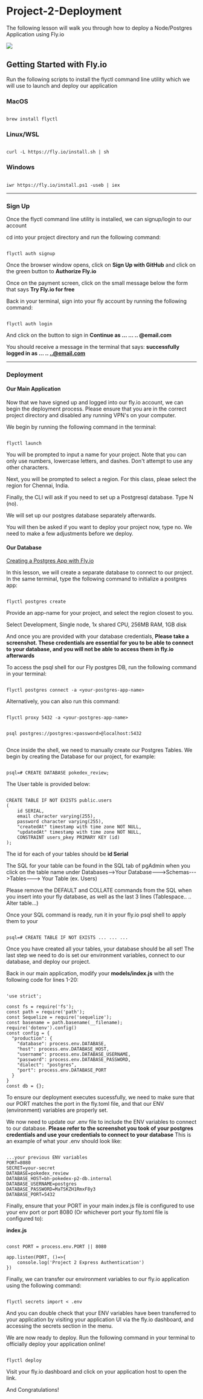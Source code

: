 # Project-2-Deployment

The following lesson will walk you through how to deploy a Node/Postgres Application using Fly.io

<img src="https://simplecore.intel.com/intel-capital/wp-content/uploads/sites/99/Fly.io-logo_1536x600.jpg"/>

## Getting Started with Fly.io

Run the following scripts to install the flyctl command line utility which we will use to launch and deploy our application

### MacOS

``` 

brew install flyctl 

```

### Linux/WSL 

``` 

curl -L https://fly.io/install.sh | sh 

```

### Windows

``` 

iwr https://fly.io/install.ps1 -useb | iex

```
 
<hr />
 
### Sign Up
 
Once the flyctl command line utility is installed, we can signup/login to our account

cd into your project directory and run the following command:

``` 

flyctl auth signup 

```

Once the browser window opens, click on **Sign Up with GitHub** and click on the green button to **Authorize Fly.io**

Once on the payment screen, click on the small message below the form that says **Try Fly.io for free**

Back in your terminal, sign into your fly account by running the following command:

``` 

flyctl auth login 

```

And click on the button to sign in **Continue as ... ... .. @email.com**

You should receive a message in the terminal that says: **successfully logged in as ... .. ..@email.com**

<hr />

### Deployment

#### Our Main Application

Now that we have signed up and logged into our fly.io account, we can begin the deployment process. Please ensure that you are in the correct project directory and disabled any running VPN's on your computer. 

We begin by running the following command in the terminal:
```

flyctl launch

```

You will be prompted to input a name for your project. Note that you can only use numbers, lowercase letters, and dashes. Don't attempt to use any other characters.

Next, you will be prompted to select a region. For this class, pleae select the region for Chennai, India.

Finally, the CLI will ask if you need to set up a Postgresql database. Type N (no).

We will set up our postgres database separately afterwards.

You will then be asked if you want to deploy your project now, type no. We need to make a few adjustments before we deploy. 

#### Our Database

[Creating a Postgres App with Fly.io](https://fly.io/docs/reference/postgres-on-nomad/)

In this lesson, we will create a separate database to connect to our project. In the same terminal, type the following command to initialize a postgres app: 

```

flyctl postgres create

```

Provide an app-name for your project, and select the region closest to you.

Select Development, Single node, 1x shared CPU, 256MB RAM, 1GB disk

And once you are provided with your database credentials, **Please take a screenshot. These credentials are essential for you to be able to connect to your database, and you will not be able to access them in fly.io afterwards**

To access the psql shell for our Fly postgres DB, run the following command in your terminal: 

```

flyctl postgres connect -a <your-postgres-app-name>

```

Alternatively, you can also run this command: 

```

flyctl proxy 5432 -a <your-postgres-app-name>


psql postgres://postgres:<password>@localhost:5432


```

Once inside the shell, we need to manually create our Postgres Tables. We begin by creating the Database for our project, for example: 

```

psql=# CREATE DATABASE pokedex_review;

```

The User table is provided below:

```

CREATE TABLE IF NOT EXISTS public.users
(
    id SERIAL,
    email character varying(255),
    password character varying(255),
    "createdAt" timestamp with time zone NOT NULL,
    "updatedAt" timestamp with time zone NOT NULL,
    CONSTRAINT users_pkey PRIMARY KEY (id)
);

```

The id for each of your tables should be **id Serial**

The SQL for your table can be found in the SQL tab of pgAdmin when you click on the table name under Databases-->Your Database--->Schemas--->Tables---> Your Table (ex. Users)

Please remove the DEFAULT and COLLATE commands from the SQL when you insert into your fly database, as well as the last 3 lines (Tablespace.. .. Alter table...)

Once your SQL command is ready, run it in your fly.io psql shell to apply them to your 

```

psql=# CREATE TABLE IF NOT EXISTS ... ... ...

```

Once you have created all your tables, your database should be all set! The last step we need to do is set our environment variables, connect to our database, and deploy our project.

Back in our main application, modify your **models/index.js** with the following code for lines 1-20:

```

'use strict';

const fs = require('fs');
const path = require('path');
const Sequelize = require('sequelize');
const basename = path.basename(__filename);
require('dotenv').config()
const config = {
  "production": {
    "database": process.env.DATABASE,
    "host": process.env.DATABASE_HOST,
    "username": process.env.DATABASE_USERNAME,
    "password": process.env.DATABASE_PASSWORD,
    "dialect": "postgres",
    "port": process.env.DATABASE_PORT
  }
}
const db = {};

```

To ensure our deployment executes sucessfully, we need to make sure that our PORT matches the port in the fly.toml file, and that our ENV (environment) variables are properly set.

We now need to update our .env file to include the ENV variables to connect to our database. **Please refer to the screenshot you took of your postgres credentials and use your credentials to connect to your database** This is an example of what your .env should look like: 

```

...your previous ENV variables
PORT=8080
SECRET=your-secret
DATABASE=pokedex_review
DATABASE_HOST=bh-pokedex-p2-db.internal
DATABASE_USERNAME=postgres
DATABASE_PASSWORD=MaTSKZH1RmxF8y3
DATABASE_PORT=5432

```

Finally, ensure that your PORT in your main index.js file is configured to use your env port or port 8080 (Or whichever port your fly.toml file is configured to):

**index.js**
```

const PORT = process.env.PORT || 8080

app.listen(PORT, ()=>{
    console.log('Project 2 Express Authentication')
})

```


Finally, we can transfer our environment variables to our fly.io application using the following command:

```

flyctl secrets import < .env

```

And you can double check that your ENV variables have been transferred to your application by visiting your application UI via the fly.io dashboard, and accessing the secrets section in the menu.

We are now ready to deploy. Run the following command in your terminal to officially deploy your application online!

```

flyctl deploy 

```

Visit your fly.io dashboard and click on your application host to open the link.

And Congratulations!











 
 
 
 
 
 
 
 
 
 
 
 
 
 
 
 
 
 
 
 
 
 
 
 
 
 
 
 
 
 
 
 
 
 

